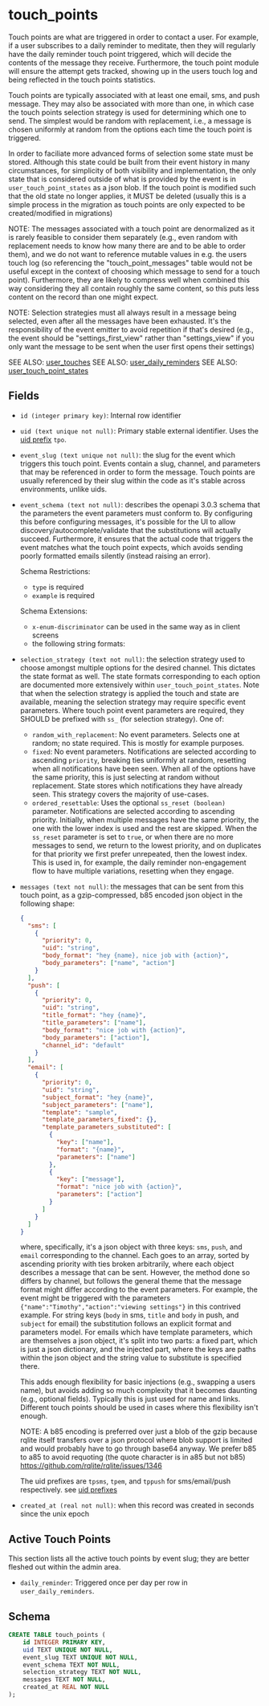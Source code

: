 # touch_points

Touch points are what are triggered in order to contact a user. For example, if
a user subscribes to a daily reminder to meditate, then they will regularly have
the daily reminder touch point triggered, which will decide the contents of the
message they receive. Furthermore, the touch point module will ensure the
attempt gets tracked, showing up in the users touch log and being reflected in
the touch points statistics.

Touch points are typically associated with at least one email, sms, and push
message. They may also be associated with more than one, in which case the
touch points selection strategy is used for determining which one to send.
The simplest would be random with replacement, i.e., a message is chosen uniformly
at random from the options each time the touch point is triggered.

In order to faciliate more advanced forms of selection some state must be
stored. Although this state could be built from their event history in many
circumstances, for simplicity of both visibility and implementation, the only
state that is considered outside of what is provided by the event is in
`user_touch_point_states` as a json blob. If the touch point is modified
such that the old state no longer applies, it MUST be deleted (usually
this is a simple process in the migration as touch points are only expected
to be created/modified in migrations)

NOTE: The messages associated with a touch point are denormalized as it is
rarely feasible to consider them separately (e.g., even random with replacement
needs to know how many there are and to be able to order them), and we do not
want to reference mutable values in e.g. the users touch log (so referencing
the "touch_point_messages" table would not be useful except in the context of
choosing which message to send for a touch point). Furthermore, they are likely
to compress well when combined this way considering they all contain roughly the
same content, so this puts less content on the record than one might expect.

NOTE: Selection strategies must all always result in a message being selected,
even after all the messages have been exhausted. It's the responsibility of the
event emitter to avoid repetition if that's desired (e.g., the event should be
"settings_first_view" rather than "settings_view" if you only want the message
to be sent when the user first opens their settings)

SEE ALSO: [user_touches](./user_touches.md)
SEE ALSO: [user_daily_reminders](./user_daily_reminders.md)
SEE ALSO: [user_touch_point_states](./user_touch_point_states.md)

## Fields

- `id (integer primary key)`: Internal row identifier
- `uid (text unique not null)`: Primary stable external identifier. Uses the
  [uid prefix](../uid_prefixes.md) `tpo`.
- `event_slug (text unique not null)`: the slug for the event which triggers
  this touch point. Events contain a slug, channel, and parameters that may be
  referenced in order to form the message. Touch points are usually referenced
  by their slug within the code as it's stable across environments, unlike uids.
- `event_schema (text not null)`: describes the openapi 3.0.3 schema that the parameters
  the event parameters must conform to. By configuring this before configuring
  messages, it's possible for the UI to allow discovery/autocomplete/validate
  that the substitutions will actually succeed. Furthermore, it ensures that the
  actual code that triggers the event matches what the touch point expects,
  which avoids sending poorly formatted emails silently (instead raising an
  error).

  Schema Restrictions:

  - `type` is required
  - `example` is required

  Schema Extensions:

  - `x-enum-discriminator` can be used in the same way as in client screens
  - the following string formats:

- `selection_strategy (text not null)`: the selection strategy used to
  choose amongst multiple options for the desired channel. This dictates the state
  format as well. The state formats corresponding to each option are documented
  more extensively within `user_touch_point_states`. Note that when the selection
  strategy is applied the touch and state are available, meaning the selection
  strategy may require specific event parameters. Where touch point event parameters
  are required, they SHOULD be prefixed with `ss_` (for selection strategy). One of:
  - `random_with_replacement`: No event parameters. Selects one at random; no
    state required. This is mostly for example purposes.
  - `fixed`: No event parameters. Notifications are selected according to
    ascending `priority`, breaking ties uniformly at random, resetting when all
    notifications have been seen. When all of the options have the same
    priority, this is just selecting at random without replacement. State stores
    which notifications they have already seen. This strategy covers the
    majority of use-cases.
  - `ordered_resettable`: Uses the optional `ss_reset (boolean)` parameter. Notifications
    are selected according to ascending priority. Initially, when multiple
    messages have the same priority, the one with the lower index is used and
    the rest are skipped. When the `ss_reset` parameter is set to `true`, or when
    there are no more messages to send, we return to the lowest priority, and on
    duplicates for that priority we first prefer unrepeated, then the lowest
    index. This is used in, for example, the daily reminder non-engagement flow
    to have multiple variations, resetting when they engage.
- `messages (text not null)`: the messages that can be sent from this touch point,
  as a gzip-compressed, b85 encoded json object in the following shape:

  ```json
  {
    "sms": [
      {
        "priority": 0,
        "uid": "string",
        "body_format": "hey {name}, nice job with {action}",
        "body_parameters": ["name", "action"]
      }
    ],
    "push": [
      {
        "priority": 0,
        "uid": "string",
        "title_format": "hey {name}",
        "title_parameters": ["name"],
        "body_format": "nice job with {action}",
        "body_parameters": ["action"],
        "channel_id": "default"
      }
    ],
    "email": [
      {
        "priority": 0,
        "uid": "string",
        "subject_format": "hey {name}",
        "subject_parameters": ["name"],
        "template": "sample",
        "template_parameters_fixed": {},
        "template_parameters_substituted": [
          {
            "key": ["name"],
            "format": "{name}",
            "parameters": ["name"]
          },
          {
            "key": ["message"],
            "format": "nice job with {action}",
            "parameters": ["action"]
          }
        ]
      }
    ]
  }
  ```

  where, specifically, it's a json object with three keys: `sms`, `push`, and
  `email` corresponding to the channel. Each goes to an array, sorted by
  ascending priority with ties broken arbitrarily, where each object describes a
  message that can be sent. However, the method done so differs by channel, but
  follows the general theme that the message format might differ according to
  the event parameters. For example, the event might be triggered with the
  parameters `{"name":"Timothy","action":"viewing settings"}` in this contrived
  example. For string keys (`body` in sms, `title` and `body` in push, and
  `subject` for email) the substitution follows an explicit format and
  parameters model. For emails which have template parameters, which are
  themselves a json object, it's split into two parts: a fixed part, which is
  just a json dictionary, and the injected part, where the keys are
  paths within the json object and the string value to substitute
  is specified there.

  This adds enough flexibility for basic injections (e.g., swapping a users
  name), but avoids adding so much complexity that it becomes daunting (e.g.,
  optional fields). Typically this is just used for name and links. Different
  touch points should be used in cases where this flexibility isn't enough.

  NOTE: A b85 encoding is preferred over just a blob of the gzip because
  rqlite itself transfers over a json protocol where blob support is limited
  and would probably have to go through base64 anyway. We prefer b85 to a85
  to avoid requoting (the quote character is in a85 but not b85)
  https://github.com/rqlite/rqlite/issues/1346

  The uid prefixes are `tpsms`, `tpem`, and `tppush` for sms/email/push
  respectively. see [uid prefixes](../uid_prefixes.md)

- `created_at (real not null)`: when this record was created in seconds since
  the unix epoch

## Active Touch Points

This section lists all the active touch points by event slug; they are better
fleshed out within the admin area.

- `daily_reminder`: Triggered once per day per row in `user_daily_reminders`.

## Schema

```sql
CREATE TABLE touch_points (
    id INTEGER PRIMARY KEY,
    uid TEXT UNIQUE NOT NULL,
    event_slug TEXT UNIQUE NOT NULL,
    event_schema TEXT NOT NULL,
    selection_strategy TEXT NOT NULL,
    messages TEXT NOT NULL,
    created_at REAL NOT NULL
);
```
